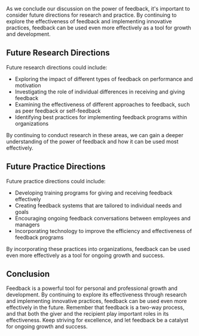 
As we conclude our discussion on the power of feedback, it's important to consider future directions for research and practice. By continuing to explore the effectiveness of feedback and implementing innovative practices, feedback can be used even more effectively as a tool for growth and development.

Future Research Directions
--------------------------

Future research directions could include:

* Exploring the impact of different types of feedback on performance and motivation
* Investigating the role of individual differences in receiving and giving feedback
* Examining the effectiveness of different approaches to feedback, such as peer feedback or self-feedback
* Identifying best practices for implementing feedback programs within organizations

By continuing to conduct research in these areas, we can gain a deeper understanding of the power of feedback and how it can be used most effectively.

Future Practice Directions
--------------------------

Future practice directions could include:

* Developing training programs for giving and receiving feedback effectively
* Creating feedback systems that are tailored to individual needs and goals
* Encouraging ongoing feedback conversations between employees and managers
* Incorporating technology to improve the efficiency and effectiveness of feedback programs

By incorporating these practices into organizations, feedback can be used even more effectively as a tool for ongoing growth and success.

Conclusion
----------

Feedback is a powerful tool for personal and professional growth and development. By continuing to explore its effectiveness through research and implementing innovative practices, feedback can be used even more effectively in the future. Remember that feedback is a two-way process, and that both the giver and the recipient play important roles in its effectiveness. Keep striving for excellence, and let feedback be a catalyst for ongoing growth and success.
